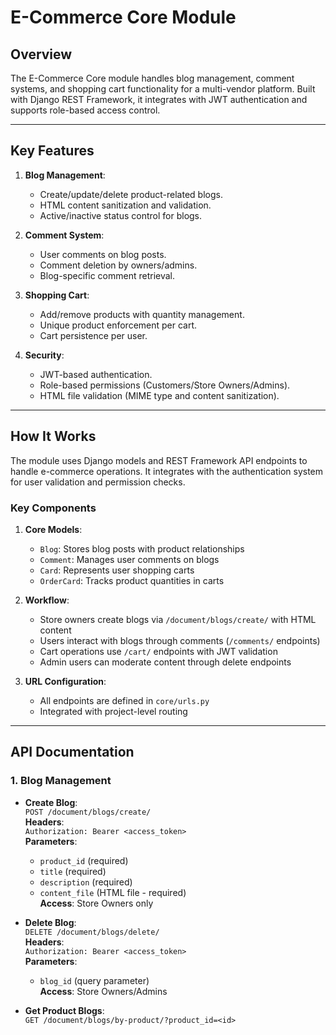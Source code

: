 # E-Commerce Core Module

## Overview
The E-Commerce Core module handles blog management, comment systems, and shopping cart functionality for a multi-vendor platform. Built with Django REST Framework, it integrates with JWT authentication and supports role-based access control.

---

## Key Features
1. **Blog Management**:
   - Create/update/delete product-related blogs.
   - HTML content sanitization and validation.
   - Active/inactive status control for blogs.

2. **Comment System**:
   - User comments on blog posts.
   - Comment deletion by owners/admins.
   - Blog-specific comment retrieval.

3. **Shopping Cart**:
   - Add/remove products with quantity management.
   - Unique product enforcement per cart.
   - Cart persistence per user.

4. **Security**:
   - JWT-based authentication.
   - Role-based permissions (Customers/Store Owners/Admins).
   - HTML file validation (MIME type and content sanitization).

---

## How It Works
The module uses Django models and REST Framework API endpoints to handle e-commerce operations. It integrates with the authentication system for user validation and permission checks.

### Key Components
1. **Core Models**:
   - `Blog`: Stores blog posts with product relationships
   - `Comment`: Manages user comments on blogs
   - `Card`: Represents user shopping carts
   - `OrderCard`: Tracks product quantities in carts

2. **Workflow**:
   - Store owners create blogs via `/document/blogs/create/` with HTML content
   - Users interact with blogs through comments (`/comments/` endpoints)
   - Cart operations use `/cart/` endpoints with JWT validation
   - Admin users can moderate content through delete endpoints

3. **URL Configuration**:
   - All endpoints are defined in `core/urls.py`
   - Integrated with project-level routing

---

## API Documentation

### 1. Blog Management
- **Create Blog**:  
  `POST /document/blogs/create/`  
  **Headers**:  
  `Authorization: Bearer <access_token>`  
  **Parameters**:
  - `product_id` (required)
  - `title` (required)
  - `description` (required)
  - `content_file` (HTML file - required)  
  **Access**: Store Owners only

- **Delete Blog**:  
  `DELETE /document/blogs/delete/`  
  **Headers**:  
  `Authorization: Bearer <access_token>`  
  **Parameters**:
  - `blog_id` (query parameter)  
  **Access**: Store Owners/Admins

- **Get Product Blogs**:  
  `GET /document/blogs/by-product/?product_id=<id>`  